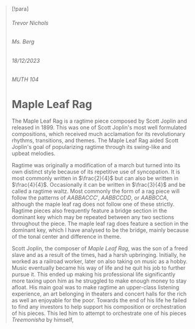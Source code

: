 > [!para]
> ###### Trevor Nichols
> ###### Ms. Berg
> ###### 18/12/2023
> ###### MUTH 104
> # Maple Leaf Rag
> 
> The Maple Leaf Rag is a ragtime piece composed by Scott Joplin and released in 1899. This was one of Scott Joplin's most well formulated compositions, which received much acclamation for its revolutionary rhythms, transitions, and themes. The Maple Leaf Rag aided Scott Joplin's goal of popularizing ragtime through its swing-like and upbeat melodies.
> 
>Ragtime was originally a modification of a march but turned into its own distinct style because of its repetitive use of syncopation. It is most commonly written in $\frac{2}{4}$ but can also be written in $\frac{4}{4}$. Occasionally it can be written in $\frac{3}{4}$ and be called a ragtime waltz. Most commonly the form of a rag piece will follow the patterns of $AABBACCC'$, $AABBCCDD$, or $AABBCCA$, although the maple leaf rag does not follow one of these strictly. Ragtime pieces also frequently feature a bridge section in the dominant key which may be repeated between any two sections throughout the piece. The maple leaf rag does feature a section in the dominant key, which I have analysed to be the bridge, mainly because of the tonal center and difference in theme.
>
> Scott Joplin, the composer of *Maple Leaf Rag*, was the son of a freed slave and as a result of the times, had a harsh upbringing. Initially, he worked as a railroad worker, later on also taking on music as a hobby. Music eventually became his way of life and he quit his job to further pursue it. This ended up making his professional life significantly more taxing upon him as he struggled to make enough money to stay afloat. His main goal was to make ragtime an upper-class listening experience, an art belonging in theaters and concert halls for the rich as well an enjoyable for the poor. Towards the end of his life he failed to find any investors to help support his composition or orchestration of his pieces. This led him to attempt to orchestrate one of his pieces *Treemonisha* by himself, 
